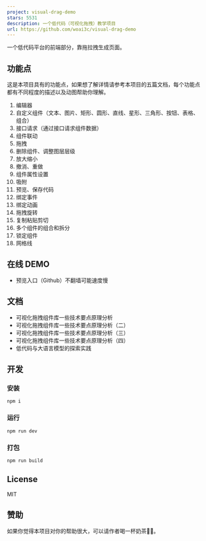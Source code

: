```yaml
---
project: visual-drag-demo
stars: 5531
description: 一个低代码（可视化拖拽）教学项目
url: https://github.com/woai3c/visual-drag-demo
---
```


一个低代码平台的前端部分，靠拖拉拽生成页面。

功能点
---

这是本项目具有的功能点，如果想了解详情请参考本项目的五篇文档，每个功能点都有不同程度的描述以及动图帮助你理解。

1.  编辑器
2.  自定义组件（文本、图片、矩形、圆形、直线、星形、三角形、按钮、表格、组合）
3.  接口请求（通过接口请求组件数据）
4.  组件联动
5.  拖拽
6.  删除组件、调整图层层级
7.  放大缩小
8.  撤消、重做
9.  组件属性设置
10.  吸附
11.  预览、保存代码
12.  绑定事件
13.  绑定动画
14.  拖拽旋转
15.  复制粘贴剪切
16.  多个组件的组合和拆分
17.  锁定组件
18.  网格线

在线 DEMO
-------

-   预览入口（Github）不翻墙可能速度慢

文档
--

-   可视化拖拽组件库一些技术要点原理分析
-   可视化拖拽组件库一些技术要点原理分析（二）
-   可视化拖拽组件库一些技术要点原理分析（三）
-   可视化拖拽组件库一些技术要点原理分析（四）
-   低代码与大语言模型的探索实践

开发
--

### 安装

```
npm i
```

### 运行

```
npm run dev
```

### 打包

```
npm run build
```

License
-------

MIT

赞助
--

如果你觉得本项目对你的帮助很大，可以请作者喝一杯奶茶🎁😉。
